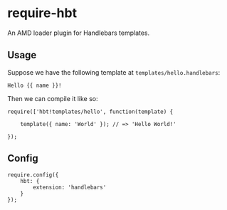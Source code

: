 require-hbt
===========

An AMD loader plugin for Handlebars templates.

Usage
-----

Suppose we have the following template at `templates/hello.handlebars`:

    Hello {{ name }}!

Then we can compile it like so:

    require(['hbt!templates/hello', function(template) {

        template({ name: 'World' }); // => 'Hello World!'

    });

Config
------

    require.config({
        hbt: {
            extension: 'handlebars'
        }
    });